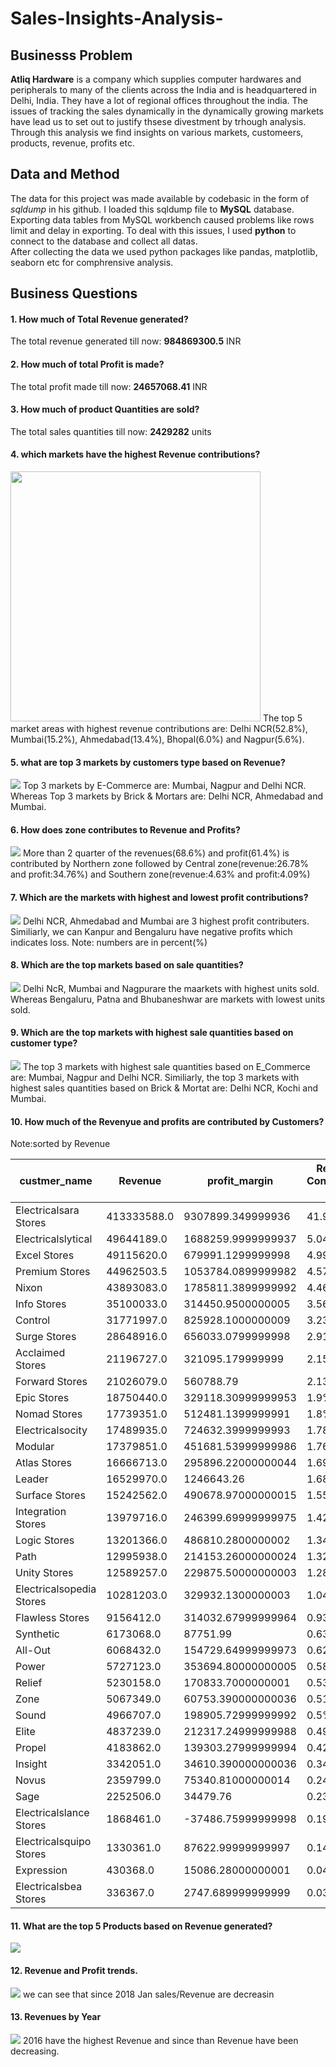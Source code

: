 # Sales-Insights-Analysis-

## Businesss Problem
**Atliq Hardware** is a company which supplies computer hardwares and peripherals to many of the clients across the India and is headquartered in Delhi, India. They have a lot of regional offices throughout the india. The issues of tracking the sales dynamically in the dynamically growing markets have lead us to set out to justify thsese divestment by trhough analysis. Through this analysis we find insights on various markets, customeers, products, revenue, profits etc.  

## Data and Method
The data for this project was made available by <a link="https://github.com/codebasics/DataAnalysisProjects/tree/master/1_SalesInsights">codebasic</a> in the form of *sqldump* in his github. I loaded this sqldump file to **MySQL** database. Exporting data tables from MySQL workbench caused problems like rows limit and delay in exporting. To deal with this issues, I used **python** to connect to the database and collect all datas.  
After collecting the data we used python packages like pandas, matplotlib, seaborn etc for comphrensive analysis.  

## Business Questions
#### 1. How much of Total Revenue generated?  
The total revenue generated till now: **984869300.5** INR  

#### 2. How much of total Profit is made?
The total profit made till now: **24657068.41** INR

#### 3. How much of product Quantities are sold?
The total sales quantities till now:  **2429282** units

#### 4. which markets have the highest Revenue contributions?
<img src="plots/revenuebymarkets.png" height='400'>  
The top 5 market areas with highest revenue contributions are: Delhi NCR(52.8%), Mumbai(15.2%), Ahmedabad(13.4%), Bhopal(6.0%) and Nagpur(5.6%).  
   
#### 5. what are top 3 markets by customers type based on Revenue?
<img src="plots/revenuebymarkets_&_cust_type.png">  
Top 3 markets by E-Commerce are: Mumbai, Nagpur and Delhi NCR. Whereas Top 3 markets by Brick & Mortars are: Delhi NCR, Ahmedabad and Mumbai.  

#### 6. How does zone contributes to Revenue and Profits?  
<img src="plots/Revenue_profit_contr_by_market(zone).png">  
More than 2 quarter of the revenues(68.6%) and profit(61.4%) is contributed by Northern zone followed by Central zone(revenue:26.78% and profit:34.76%) and Southern zone(revenue:4.63% and profit:4.09%)

#### 7. Which are the markets with highest and lowest profit contributions?  
<img src="plots/proft%_by_markets.png">  
Delhi NCR, Ahmedabad and Mumbai are 3 highest profit contributers. Similiarly, we can Kanpur and Bengaluru have negative profits which indicates loss. Note: numbers are in percent(%)  

#### 8. Which are the top markets based on sale quantities?  
<img src="plots/sales_qty_by_markets.png">  
Delhi NcR, Mumbai and Nagpurare the maarkets with highest units sold. Whereas Bengaluru, Patna and Bhubaneshwar are markets with lowest units sold.

#### 9. Which are the top markets with highest sale quantities based on customer type?  
<img src="plots/sales_qty_by_markets_&_custtype.png">  
The top 3 markets with highest sale quantities based on E_Commerce are: Mumbai, Nagpur and Delhi NCR. Similiarly, the top 3 markets with highest sales quantities based on Brick & Mortat are: Delhi NCR, Kochi and Mumbai.

#### 10. How much of the Revenyue and profits are contributed by Customers?
Note:sorted by Revenue

|custmer_name            |Revenue    |profit_margin     |Revenue Contribution %|profit margin %|
|------------------------|-----------|------------------|----------------------|---------------|
|Electricalsara Stores   |413333588.0|9307899.349999936 |41.97%                |37.75%         |
|Electricalslytical      |49644189.0 |1688259.9999999937|5.04%                 |6.85%          |
|Excel Stores            |49115620.0 |679991.1299999998 |4.99%                 |2.76%          |
|Premium Stores          |44962503.5 |1053784.0899999982|4.57%                 |4.27%          |
|Nixon                   |43893083.0 |1785811.3899999992|4.46%                 |7.24%          |
|Info Stores             |35100033.0 |314450.9500000005 |3.56%                 |1.28%          |
|Control                 |31771997.0 |825928.1000000009 |3.23%                 |3.35%          |
|Surge Stores            |28648916.0 |656033.0799999998 |2.91%                 |2.66%          |
|Acclaimed Stores        |21196727.0 |321095.179999999  |2.15%                 |1.3%           |
|Forward Stores          |21026079.0 |560788.79         |2.13%                 |2.27%          |
|Epic Stores             |18750440.0 |329118.30999999953|1.9%                  |1.33%          |
|Nomad Stores            |17739351.0 |512481.1399999991 |1.8%                  |2.08%          |
|Electricalsocity        |17489935.0 |724632.3999999993 |1.78%                 |2.94%          |
|Modular                 |17379851.0 |451681.53999999986|1.76%                 |1.83%          |
|Atlas Stores            |16666713.0 |295896.22000000044|1.69%                 |1.2%           |
|Leader                  |16529970.0 |1246643.26        |1.68%                 |5.06%          |
|Surface Stores          |15242562.0 |490678.97000000015|1.55%                 |1.99%          |
|Integration Stores      |13979716.0 |246399.69999999975|1.42%                 |1.0%           |
|Logic Stores            |13201366.0 |486810.2800000002 |1.34%                 |1.97%          |
|Path                    |12995938.0 |214153.26000000024|1.32%                 |0.87%          |
|Unity Stores            |12589257.0 |229875.50000000003|1.28%                 |0.93%          |
|Electricalsopedia Stores|10281203.0 |329932.1300000003 |1.04%                 |1.34%          |
|Flawless Stores         |9156412.0  |314032.67999999964|0.93%                 |1.27%          |
|Synthetic               |6173068.0  |87751.99          |0.63%                 |0.36%          |
|All-Out                 |6068432.0  |154729.64999999973|0.62%                 |0.63%          |
|Power                   |5727123.0  |353694.80000000005|0.58%                 |1.43%          |
|Relief                  |5230158.0  |170833.7000000001 |0.53%                 |0.69%          |
|Zone                    |5067349.0  |60753.390000000036|0.51%                 |0.25%          |
|Sound                   |4966707.0  |198905.72999999992|0.5%                  |0.81%          |
|Elite                   |4837239.0  |212317.24999999988|0.49%                 |0.86%          |
|Propel                  |4183862.0  |139303.27999999994|0.42%                 |0.56%          |
|Insight                 |3342051.0  |34610.390000000036|0.34%                 |0.14%          |
|Novus                   |2359799.0  |75340.81000000014 |0.24%                 |0.31%          |
|Sage                    |2252506.0  |34479.76          |0.23%                 |0.14%          |
|Electricalslance Stores |1868461.0  |-37486.75999999998|0.19%                 |-0.15%         |
|Electricalsquipo Stores |1330361.0  |87622.99999999997 |0.14%                 |0.36%          |
|Expression              |430368.0   |15086.28000000001 |0.04%                 |0.06%          |
|Electricalsbea Stores   |336367.0   |2747.689999999999 |0.03%                 |0.01%          |


#### 11. What are the top 5 Products based on Revenue generated?  
<img src="plots/top5products.png">

#### 12. Revenue and Profit trends.  
<img src="plots/sales_trend.png">  
we can see that since 2018 Jan sales/Revenue are decreasin

#### 13. Revenues by Year
<img src="plots/revenue_by_year.png">  
2016 have the highest Revenue and since than Revenue have been decreasing.  









